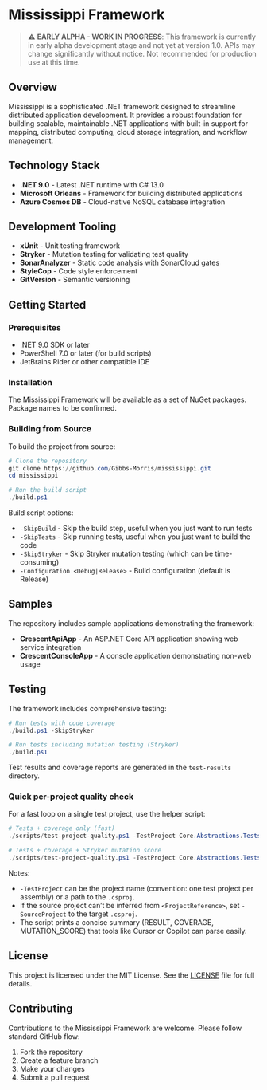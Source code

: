 # Mississippi Framework

> ⚠️ **EARLY ALPHA - WORK IN PROGRESS**: This framework is currently in early alpha development stage and not yet at version 1.0. APIs may change significantly without notice. Not recommended for production use at this time.

## Overview
Mississippi is a sophisticated .NET framework designed to streamline distributed application development. It provides a robust foundation for building scalable, maintainable .NET applications with built-in support for mapping, distributed computing, cloud storage integration, and workflow management.

## Technology Stack
- **.NET 9.0** - Latest .NET runtime with C# 13.0
- **Microsoft Orleans** - Framework for building distributed applications
- **Azure Cosmos DB** - Cloud-native NoSQL database integration

## Development Tooling
- **xUnit** - Unit testing framework
- **Stryker** - Mutation testing for validating test quality
- **SonarAnalyzer** - Static code analysis with SonarCloud gates
- **StyleCop** - Code style enforcement
- **GitVersion** - Semantic versioning

## Getting Started
### Prerequisites
- .NET 9.0 SDK or later
- PowerShell 7.0 or later (for build scripts)
- JetBrains Rider or other compatible IDE

### Installation
The Mississippi Framework will be available as a set of NuGet packages. Package names to be confirmed.

### Building from Source
To build the project from source:

```powershell
# Clone the repository
git clone https://github.com/Gibbs-Morris/mississippi.git
cd mississippi

# Run the build script
./build.ps1
```

Build script options:
- `-SkipBuild` - Skip the build step, useful when you just want to run tests
- `-SkipTests` - Skip running tests, useful when you just want to build the code
- `-SkipStryker` - Skip Stryker mutation testing (which can be time-consuming)
- `-Configuration <Debug|Release>` - Build configuration (default is Release)

## Samples
The repository includes sample applications demonstrating the framework:

- **CrescentApiApp** - An ASP.NET Core API application showing web service integration
- **CrescentConsoleApp** - A console application demonstrating non-web usage

## Testing
The framework includes comprehensive testing:

```powershell
# Run tests with code coverage
./build.ps1 -SkipStryker

# Run tests including mutation testing (Stryker)
./build.ps1
```

Test results and coverage reports are generated in the `test-results` directory.

### Quick per-project quality check
For a fast loop on a single test project, use the helper script:

```powershell
# Tests + coverage only (fast)
./scripts/test-project-quality.ps1 -TestProject Core.Abstractions.Tests -SkipMutation

# Tests + coverage + Stryker mutation score
./scripts/test-project-quality.ps1 -TestProject Core.Abstractions.Tests
```

Notes:
- `-TestProject` can be the project name (convention: one test project per assembly) or a path to the `.csproj`.
- If the source project can’t be inferred from `<ProjectReference>`, set `-SourceProject` to the target `.csproj`.
- The script prints a concise summary (RESULT, COVERAGE, MUTATION_SCORE) that tools like Cursor or Copilot can parse easily.

## License
This project is licensed under the MIT License. See the [LICENSE](LICENSE) file for full details.

## Contributing
Contributions to the Mississippi Framework are welcome. Please follow standard GitHub flow:

1. Fork the repository
2. Create a feature branch
3. Make your changes
4. Submit a pull request